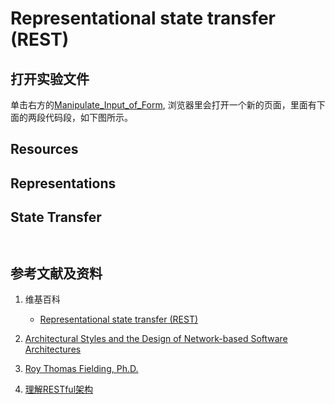# Representational state transfer (REST)

## 打开实验文件

单击右方的[Manipulate_Input_of_Form](https://codepen.io/quanbinn/pen/jOWWjwe), 浏览器里会打开一个新的页面，里面有下面的两段代码段，如下图所示。

## Resources

## Representations

## State Transfer

```html
```

```javascript
```

## 参考文献及资料

1. 维基百科
	- [Representational state transfer (REST)](https://en.wikipedia.org/wiki/Representational_state_transfer) 

2. [Architectural Styles and
the Design of Network-based Software Architectures](https://www.ics.uci.edu/~fielding/pubs/dissertation/top.htm)

4. [Roy Thomas Fielding, Ph.D.](https://roy.gbiv.com/vita.html)

3. [理解RESTful架构](https://www.ruanyifeng.com/blog/2011/09/restful.html)

